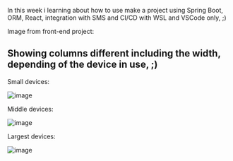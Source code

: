 In this week i learning about how to use make a project using Spring Boot, ORM, React, integration with SMS and CI/CD with WSL and VSCode only, ;)

Image from front-end project:
## Showing columns different including the width, depending of the device in use, ;)

Small devices:

![image](https://user-images.githubusercontent.com/72364037/178890109-7247ba92-e246-4e18-b11a-5530645b8a89.png)

Middle devices:

![image](https://user-images.githubusercontent.com/72364037/178890316-c613240b-d717-4997-95a0-8f8bc99da47f.png)

Largest devices:

![image](https://user-images.githubusercontent.com/72364037/178890495-947e56a4-7015-4b32-a5ff-c50e93556baa.png)

